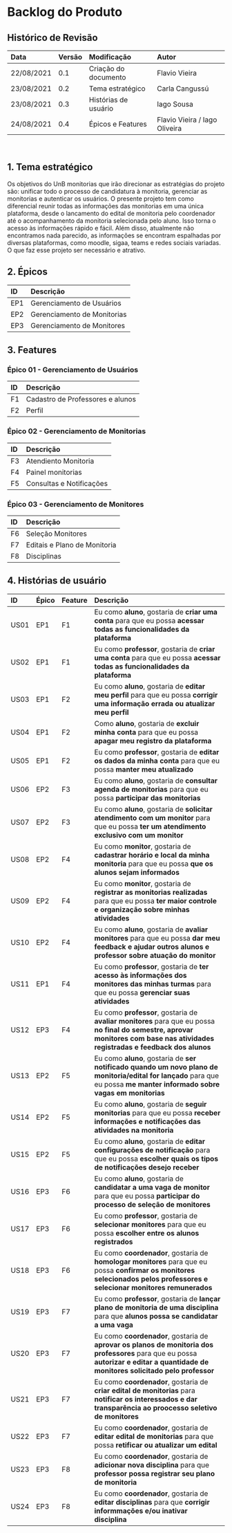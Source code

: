# Backlog do Produto

## Histórico de Revisão
| Data       | Versão | Modificação          | Autor          |
| :--------- | :----- | :------------------- | :------------- |
| 22/08/2021 | 0.1    | Criação do documento | Flavio Vieira  |
| 23/08/2021 | 0.2    | Tema estratégico     | Carla Cangussú |
| 23/08/2021 | 0.3    | Histórias de usuário | Iago Sousa     |
| 24/08/2021 | 0.4    | Épicos e Features  | Flavio Vieira / Iago Oliveira |


&nbsp;
## 1. Tema estratégico
Os objetivos do UnB monitorias que irão direcionar as estratégias do projeto são: unificar todo o processo de candidatura à monitoria, gerenciar as monitorias e autenticar os usuários. O presente projeto tem como diferencial reunir todas as informações das monitorias em uma única plataforma, desde o lancamento do edital de monitoria pelo coordenador até o acompanhamento da monitoria selecionada pelo aluno. Isso torna o acesso às informações rápido e fácil. Além disso, atualmente não encontramos nada parecido, as informações se encontram espalhadas por diversas plataformas, como moodle, sigaa, teams e redes sociais variadas. O que faz esse projeto ser necessário e atrativo.

## 2. Épicos
| ID   | Descrição |
| :--- | :-------- |
| EP1  | Gerenciamento de Usuários |
| EP2  | Gerenciamento de Monitorias |
| EP3  | Gerenciamento de Monitores |

## 3. Features
### **Épico 01 - Gerenciamento de Usuários**
| ID   | Descrição |
| :--- | :-------- |
| F1   | Cadastro de Professores e alunos |
| F2   | Perfil |

### **Épico 02 - Gerenciamento de Monitorias** 
| ID   | Descrição |
| :--- | :-------- |
| F3   | Atendiento Monitoria |
| F4   | Painel monitorias |
| F5   | Consultas e Notificações |

### **Épico 03 - Gerenciamento de Monitores** 
| ID   | Descrição |
| :--- | :-------- |
| F6   | Seleção Monitores |
| F7   | Editais e Plano de Monitoria |
| F8   | Disciplinas   |
 
## 4. Histórias de usuário
| ID | Épico | Feature | Descrição |
| :-- | :--- | :------ | :-------- |
| US01 | EP1  | F1 | Eu como **aluno**, gostaria de **criar uma conta** para que eu possa **acessar todas as funcionalidades da plataforma** |
| US02 | EP1  | F1 | Eu como **professor**, gostaria de **criar uma conta** para que eu possa **acessar todas as funcionalidades da plataforma**  |
| US03 | EP1  | F2 | Eu como **aluno**, gostaria de **editar meu perfil** para que eu possa **corrigir uma informação errada ou atualizar meu perfil** |
| US04 | EP1  | F2 | Como **aluno**, gostaria de **excluir minha conta** para que eu possa **apagar meu registro da plataforma** |
| US05 | EP1  | F2 | Eu como **professor**, gostaria de **editar os dados da minha conta** para que eu possa **manter meu atualizado** |
| US06 | EP2  | F3 | Eu como **aluno**, gostaria de **consultar agenda de monitorias** para que eu possa **participar das monitorias**|
| US07 | EP2  | F3 | Eu como **aluno**, gostaria de **solicitar atendimento com um monitor** para que eu possa **ter um atendimento exclusivo com um monitor**| 
| US08 | EP2  | F4 | Eu como **monitor**, gostaria de **cadastrar horário e local da minha monitoria** para que eu possa **que os alunos sejam informados** |
| US09 | EP2  | F4 | Eu como **monitor**, gostaria de **registrar as monitorias realizadas** para que eu possa **ter maior controle e organização sobre minhas atividades** |
| US10 | EP2  | F4 | Eu como **aluno**, gostaria de **avaliar monitores** para que eu possa **dar meu feedback e ajudar outros alunos e professor sobre atuação do monitor**| 
| US11 | EP1  | F4 | Eu como **professor**, gostaria de **ter acesso às informações dos monitores das minhas turmas** para que eu possa **gerenciar suas atividades** |
| US12 | EP3  | F4 | Eu como **professor**, gostaria de **avaliar monitores** para que eu possa **no final do semestre, aprovar monitores com base nas atividades registradas e feedback dos alunos** |
| US13 | EP2  | F5 | Eu como **aluno**, gostaria de **ser notificado quando um novo plano de monitoria/edital for lançado** para que eu possa **me manter informado sobre vagas em monitorias** |
| US14 | EP2  | F5 | Eu como **aluno**, gostaria de **seguir monitorias** para que eu possa **receber informações e notificações das atividades na monitoria** |
| US15 | EP2  | F5 | Eu como **aluno**, gostaria de **editar configurações de notificação** para que eu possa **escolher quais os tipos de notificações desejo receber** |
| US16 | EP3  | F6 | Eu como **aluno**, gostaria de **candidatar a uma vaga de monitor** para que eu possa **participar do processo de seleção de monitores** |
| US17 | EP3  | F6 | Eu como **professor**, gostaria de **selecionar monitores** para que eu possa **escolher entre os alunos registrados**|
| US18 | EP3  | F6 | Eu como **coordenador**, gostaria de **homologar monitores** para que eu possa **confirmar os monitores selecionados pelos professores e selecionar monitores remunerados**|
| US19 | EP3  | F7 | Eu como **professor**, gostaria de **lançar plano de monitoria de uma disciplina**  para que **alunos possa se candidatar a uma vaga**|
| US20 | EP3  | F7 | Eu como **coordenador**, gostaria de **aprovar os planos de monitoria dos professores** para que eu possa **autorizar  e editar a quantidade de monitores solicitado pelo professor** |
| US21 | EP3  | F7 | Eu como **coordenador**, gostaria de **criar edital de monitorias** para **notificar os interessados e dar transparência ao proocesso seletivo de monitores** |
| US22 | EP3  | F7 | Eu como **coordenador**, gostaria de **editar edital de monitorias** para que possa **retificar ou atualizar um edital** |
| US23 | EP3  | F8 | Eu como **coordenador**, gostaria de **adicionar nova disciplina** para que **professor possa registrar seu plano de monitoria**|
| US24 | EP3  | F8 | Eu como **coordenador**, gostaria de **editar disciplinas** para que **corrigir informmações e/ou inativar disciplina** |



